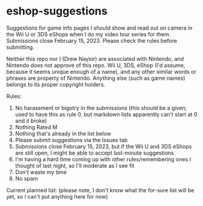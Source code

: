 # eshop-suggestions
Suggestions for game info pages I should show and read out on camera in the Wii U or 3DS eShops when I do my video tour series for them. Submissions close February 15, 2023. Please check the rules before submitting.

Neither this repo nor I (Drew Naylor) are associated with Nintendo, and Nintendo does not approve of this repo. Wii U, 3DS, eShop (I'd assume, because it seems unique enough of a name), and any other similar words or phrases are property of Nintendo. Anything else (such as game names) belongs to its proper copyright holders.

Rules:
1. No harassment or bigotry in the submissions (this should be a given; used to have this as rule 0, but markdown lists apparently can't start at 0 and it broke)
2. Nothing Rated M
3. Nothing that's already in the list below
4. Please submit suggestions via the Issues tab
5. Submissions close February 15, 2023, but if the Wii U and 3DS eShops are still open, I might be able to accept last-minute suggestions
6. I'm having a hard time coming up with other rules/remembering ones I thought of last night, so I'll moderate as I see fit
7. Don't waste my time
8. No spam

Current planned list:
(please note, I don't know what the for-sure list will be yet, so I can't put anything here for now)
